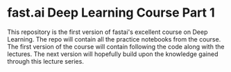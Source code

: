 # fast.ai Deep Learning Course Part 1

This repository is the first version of fastai's excellent course on Deep Learning. The repo will contain all the practice notebooks from the course. The first version of the course will contain following the code along with the lectures. The next version will hopefully build upon the knowledge gained through this lecture series.


